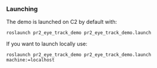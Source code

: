 ### Launching

The demo is launched on C2 by default with:

`roslaunch pr2_eye_track_demo pr2_eye_track_demo.launch`

If you want to launch locally use:

`roslaunch pr2_eye_track_demo pr2_eye_track_demo.launch machine:=localhost`

